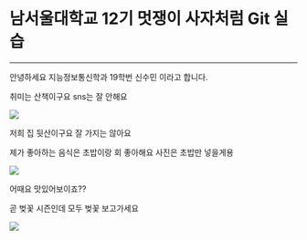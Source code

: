 <h1>남서울대학교 12기 멋쟁이 사자처럼 Git 실습</h1>
<hr>
안녕하세요 지능정보통신학과 19학번 신수민 이라고 합니다.
<p>
취미는 산책이구요 sns는 잘 안해요
<p>
<img src = "https://search.pstatic.net/common/?src=http%3A%2F%2Fblogfiles.naver.net%2FMjAyMDA0MDRfMjg1%2FMDAxNTg1OTc3NDY0NDc0.IvEGPbvi-s2SKNZdbVbT04PbnEgkX5qUotg4wfWD2yYg.dwfbFH7oVBInm1Wa9wEri0Tw7BkomS4pIOTQ6lN5BbQg.JPEG.urinari%2F1585977463671.jpg&type=a340">
<p>
저희 집 뒷산이구요 잘 가지는 않아요
<p>
제가 좋아하는 음식은 초밥이랑 회 좋아해요 사진은 초밥만 넣을게용
<p>
<img src = "https://search.pstatic.net/common/?src=http%3A%2F%2Fblogfiles.naver.net%2FMjAyMzEyMDJfMjE5%2FMDAxNzAxNDkyNjA2MzM2.Sfmjx7SRTtz7kISK1CL8r74MXTE69dv0QsScvnK-Bawg.sdF7v6x8n3K_wqsUAN8mIXRsxUa4RPMcp2TO50RdbC0g.PNG.gksk9015%2Fimage.png&type=a340">
<p>
어때요 맛있어보이죠??
<p>
곧 벚꽃 시즌인데 모두 벚꽃 보고가세요
<p>
<img src = "https://search.pstatic.net/common/?src=http%3A%2F%2Fblogfiles.naver.net%2FMjAyNDAyMjlfMjY0%2FMDAxNzA5MTkyMjY5OTM3.t0-iGhujaVxVN_OBjMYnoflmtBIpazrN35fwzrmH9Okg.5o-9R2dAxAk3u0GbQozImScawkCw3MdMJ-xKVHIXc2Ig.JPEG%2F1-3.jpg&type=a340">

